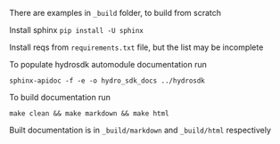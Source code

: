There are examples in `_build` folder, to build from scratch

Install sphinx `pip install -U sphinx`

Install reqs from `requirements.txt` file, but the list may be incomplete

To populate hydrosdk automodule documentation run
```
sphinx-apidoc -f -e -o hydro_sdk_docs ../hydrosdk
```

To build documentation run
```
make clean && make markdown && make html
```

Built documentation is in `_build/markdown` and `_build/html` respectively



